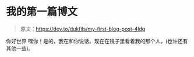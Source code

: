 # 我的第一篇博文

> 原文：<https://dev.to/dukfils/my-first-blog-post-4ldg>

你好世界
嘿你！是的，我在和你说话。现在在镜子里看着我的那个人。(也许还有其他一些)。